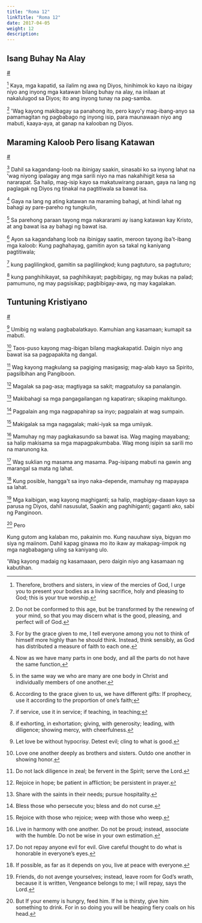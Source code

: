 ```yaml
---
title: "Roma 12"
linkTitle: "Roma 12"
date: 2017-04-05
weight: 12
description:
---
```



## Isang Buhay Na Alay
[#](# "A Living Sacrifice")

[^1] Kaya, mga kapatid, sa ilalim ng awa ng Diyos, hinihimok ko kayo na ibigay niyo ang inyong mga katawan bilang buhay na alay, na inilaan at nakalulugod sa Diyos; ito ang inyong tunay na pag-samba.

[^1]: Therefore, brothers and sisters, in view of the mercies of God, I urge you to present your bodies as a living sacrifice, holy and pleasing to God; this is your true worship.

[^2] 'Wag kayong makibagay sa panahong ito, pero kayo'y mag-ibang-anyo sa pamamagitan ng pagbabago ng inyong isip, para maunawaan niyo ang mabuti, kaaya-aya, at ganap na kalooban ng Diyos.

[^2]: Do not be conformed to this age, but be transformed by the renewing of your mind, so that you may discern what is the good, pleasing, and perfect will of God.

## Maraming Kaloob Pero Iisang Katawan
[#](# "Many Gifts but One Body")

[^3] Dahil sa kagandang-loob na ibinigay saakin, sinasabi ko sa inyong lahat na 'wag niyong ipalagay ang mga sarili niyo na mas nakahihigit kesa sa nararapat. Sa halip, mag-isip kayo sa makatuwirang paraan, gaya na lang ng paglagak ng Diyos ng tinakal na pagtitiwala sa bawat isa.

[^3]: For by the grace given to me, I tell everyone among you not to think of himself more highly than he should think. Instead, think sensibly, as God has distributed a measure of faith to each one.

[^4] Gaya na lang ng ating katawan na maraming bahagi, at hindi lahat ng bahagi ay pare-pareho ng tungkulin,

[^4]: Now as we have many parts in one body, and all the parts do not have the same function,

[^5] Sa parehong paraan tayong mga nakararami ay isang katawan kay Kristo, at ang bawat isa ay bahagi ng bawat isa.

[^5]: in the same way we who are many are one body in Christ and individually members of one another.

[^6] Ayon sa kagandahang loob na ibinigay saatin, meroon tayong iba't-ibang mga kaloob: Kung paghahayag, gamitin ayon sa takal ng kaniyang pagtitiwala;

[^6]: According to the grace given to us, we have different gifts: If prophecy, use it according to the proportion of one’s faith;

[^7] kung paglilingkod, gamitin sa paglilingkod; kung pagtuturo, sa pagtuturo;

[^7]: if service, use it in service; if teaching, in teaching;

[^8] kung panghihikayat, sa paghihikayat; pagbibigay, ng may bukas na palad; pamumuno, ng may pagsisikap; pagbibigay-awa, ng may kagalakan.

[^8]: if exhorting, in exhortation; giving, with generosity; leading, with diligence; showing mercy, with cheerfulness.

## Tuntuning Kristiyano
[#](# "Christian Ethics")

[^9] Umibig ng walang pagbabalatkayo. Kamuhian ang kasamaan; kumapit sa mabuti.

[^9]: Let love be without hypocrisy. Detest evil; cling to what is good.

[^10] Taos-puso kayong mag-ibigan bilang magkakapatid. Daigin niyo ang bawat isa sa pagpapakita ng dangal.

[^10]: Love one another deeply as brothers and sisters. Outdo one another in showing honor.

[^11] Wag kayong magkulang sa pagiging masigasig; mag-alab kayo sa Spirito, pagsilbihan ang Pangiboon.

[^11]: Do not lack diligence in zeal; be fervent in the Spirit; serve the Lord.

[^12] Magalak sa pag-asa; magtiyaga sa sakit; magpatuloy sa panalangin.

[^12]: Rejoice in hope; be patient in affliction; be persistent in prayer.

[^13] Makibahagi sa mga pangagailangan ng kapatiran; sikaping makitungo.

[^13]: Share with the saints in their needs; pursue hospitality.

[^14] Pagpalain ang mga nagpapahirap sa inyo; pagpalain at wag sumpain.

[^14]: Bless those who persecute you; bless and do not curse.

[^15] Makigalak sa mga nagagalak; maki-iyak sa mga umiiyak.

[^15]: Rejoice with those who rejoice; weep with those who weep.

[^16] Mamuhay ng may pagkakasundo sa bawat isa. Wag maging mayabang; sa halip makisama sa mga mapagpakumbaba. Wag mong isipin sa sarili mo na marunong ka.

[^16]: Live in harmony with one another. Do not be proud; instead, associate with the humble. Do not be wise in your own estimation.

[^17] Wag suklian ng masama ang masama. Pag-isipang mabuti na gawin ang marangal sa mata ng lahat.

[^17]: Do not repay anyone evil for evil. Give careful thought to do what is honorable in everyone’s eyes.

[^18] Kung posible, hangga't sa inyo naka-depende, mamuhay ng mapayapa sa lahat.

[^18]: If possible, as far as it depends on you, live at peace with everyone.

[^19] Mga kaibigan, wag kayong maghiganti; sa halip, magbigay-daaan kayo sa parusa ng Diyos, dahil nasusulat, Saakin ang paghihiganti; gaganti ako, sabi ng Panginoon.

[^19]: Friends, do not avenge yourselves; instead, leave room for God’s wrath, because it is written, Vengeance belongs to me; I will repay, says the Lord.

[^20] Pero

Kung gutom ang kalaban mo, pakainin mo.
Kung nauuhaw siya, bigyan mo siya ng maiinom.
Dahil kapag ginawa mo ito
ikaw ay makapag-iimpok ng mga nagbabagang uling sa kaniyang ulo.

[^20]: But
  If your enemy is hungry, feed him.
  If he is thirsty, give him something to drink.
  For in so doing
  you will be heaping fiery coals on his head.

'Wag kayong madaig ng kasamaaan, pero daigin niyo ang kasamaan ng kabutihan.

[^21]: Do not be conquered by evil, but conquer evil with good.
